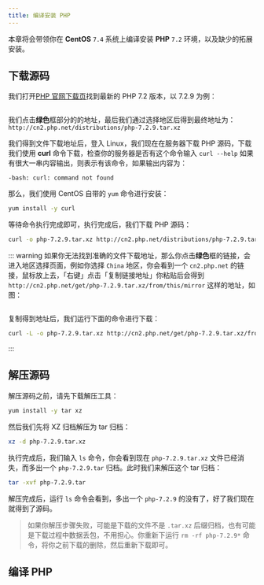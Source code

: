 ```yaml
---
title: 编译安装 PHP
---
```


本章将会带领你在 **CentOS** `7.4` 系统上编译安装 **PHP** `7.2` 环境，以及缺少的拓展安装。 

## 下载源码

我们打开[PHP 官网下载页](http://www.php.net/downloads.php)找到最新的 PHP 7.2 版本，以 7.2.9 为例：

<img :src="$withBase('/assets/img/php-download-page.png')" />

我们点击**绿色**框部分的的地址，最后我们通过选择地区后得到最终地址为：`http://cn2.php.net/distributions/php-7.2.9.tar.xz` 

我们得到文件下载地址后，登入 Linux，我们现在在服务器下载 PHP 源码，下载我们使用 **curl** 命令下载，检查你的服务器是否有这个命令输入 `curl --help` 如果有很大一串内容输出，则表示有该命令，如果输出内容为：

```log
-bash: curl: command not found
```

那么，我们使用 CentOS 自带的 `yum` 命令进行安装：

```bash
yum install -y curl
```

等待命令执行完成即可，执行完成后，我们下载 PHP 源码：

```bash
curl -o php-7.2.9.tar.xz http://cn2.php.net/distributions/php-7.2.9.tar.xz
```

::: warning
如果你无法找到准确的文件下载地址，那么你点击**绿色**框的链接，会进入地区选择页面，例如你选择 `China` 地区，你会看到一个 `cn2.php.net` 的链接，鼠标放上去，「右键」点击「复制链接地址」你粘贴后会得到 `http://cn2.php.net/get/php-7.2.9.tar.xz/from/this/mirror` 这样的地址，如图：

<img :src="$withBase('/assets/img/php-download-copy-link.png')" />

复制得到地址后，我们运行下面的命令进行下载：

```bash
curl -L -o php-7.2.9.tar.xz http://cn2.php.net/get/php-7.2.9.tar.xz/from/this/mirror
```
:::

## 解压源码

解压源码之前，请先下载解压工具：

```bash
yum install -y tar xz
```

然后我们先将 XZ 归档解压为 tar 归档：

```bash
xz -d php-7.2.9.tar.xz
```

执行完成后，我们输入 `ls` 命令，你会看到现在 `php-7.2.9.tar.xz` 文件已经消失，而多出一个 `php-7.2.9.tar` 归档。此时我们来解压这个 tar 归档：

```bash
tar -xvf php-7.2.9.tar
```

解压完成后，运行 `ls` 命令会看到，多出一个 `php-7.2.9` 的没有了，好了我们现在就得到了源码。

> 如果你解压步骤失败，可能是下载的文件不是 `.tar.xz` 后缀归档，也有可能是下载过程中数据丢包，不用担心。你重新下运行 `rm -rf php-7.2.9*` 命令，将你之前下载的删除，然后重新下载即可。

## 编译 PHP
